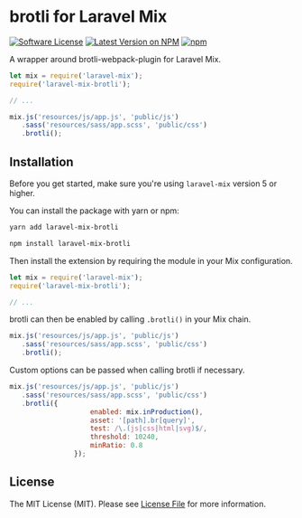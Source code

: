 # brotli for Laravel Mix

[![Software License](https://img.shields.io/badge/license-MIT-brightgreen.svg?style=flat-square)](LICENSE.md)
[![Latest Version on NPM](https://img.shields.io/npm/v/laravel-mix-brotli.svg?style=flat-square)](https://npmjs.com/package/laravel-mix-brotli)
[![npm](https://img.shields.io/npm/dt/laravel-mix-brotli.svg?style=flat-square)](https://www.npmjs.com/package/laravel-mix-brotli)

A wrapper around brotli-webpack-plugin for Laravel Mix.

```js
let mix = require('laravel-mix');
require('laravel-mix-brotli');

// ...

mix.js('resources/js/app.js', 'public/js')
   .sass('resources/sass/app.scss', 'public/css')
   .brotli();
```

## Installation

Before you get started, make sure you're using `laravel-mix` version 5 or higher.

You can install the package with yarn or npm:

```bash
yarn add laravel-mix-brotli
```

```bash
npm install laravel-mix-brotli
```

Then install the extension by requiring the module in your Mix configuration.

```js
let mix = require('laravel-mix');
require('laravel-mix-brotli');

// ...
```

brotli can then be enabled by calling `.brotli()` in your Mix chain.

```js
mix.js('resources/js/app.js', 'public/js')
   .sass('resources/sass/app.scss', 'public/css')
   .brotli();
```

Custom options can be passed when calling brotli if necessary.

```js
mix.js('resources/js/app.js', 'public/js')
   .sass('resources/sass/app.scss', 'public/css')
   .brotli({
                    enabled: mix.inProduction(),
           			asset: '[path].br[query]',
           			test: /\.(js|css|html|svg)$/,
           			threshold: 10240,
           			minRatio: 0.8
           		});
```

## License

The MIT License (MIT). Please see [License File](LICENSE.md) for more information.
